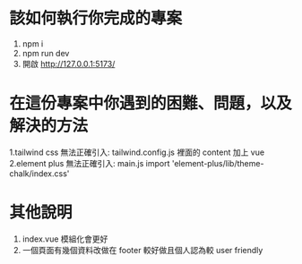 # 該如何執行你完成的專案

1. npm i
2. npm run dev
3. 開啟 http://127.0.0.1:5173/

# 在這份專案中你遇到的困難、問題，以及解決的方法

1.tailwind css 無法正確引入: tailwind.config.js 裡面的 content 加上 vue
2.element plus 無法正確引入: main.js import 'element-plus/lib/theme-chalk/index.css'

# 其他說明

1. index.vue 模組化會更好
2. 一個頁面有幾個資料改做在 footer 較好做且個人認為較 user friendly
